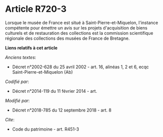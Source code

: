 # Article R720-3

Lorsque le musée de France est situé à Saint-Pierre-et-Miquelon, l'instance compétente pour émettre un avis sur les projets
d'acquisition de biens culturels et de restauration des collections est la commission scientifique régionale des collections
des musées de France de Bretagne.

**Liens relatifs à cet article**

_Anciens textes_:

  - Décret n°2002-628 du 25 avril 2002 - art. 16, alinéas 1, 2 et 6, ecqc Saint-Pierre-et-Miquelon  (Ab)

_Codifié par_:

  - Décret n°2014-119 du 11 février 2014 - art.

_Modifié par_:

  - Décret n°2018-785 du 12 septembre 2018 - art. 8

_Cite_:

  - Code du patrimoine - art. R451-3
